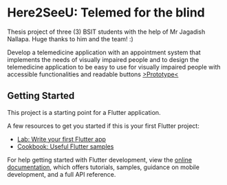 # Here2SeeU: Telemed for the blind

Thesis project of three (3) BSIT students with the help of Mr Jagadish Nallapa. Huge thanks to him and the team! :)

Develop a telemedicine application with an appointment system that implements the needs of visually
impaired people and to design the telemedicine application to be easy to use for visually impaired
people with accessible functionalities and readable buttons [>Prototype<](https://www.figma.com/proto/SDDLRq0MNQlegLvcxvHXi4/Telemed-for-the-blind-wj?node-id=13-65&p=f&t=kuSt5F5Mj5b9lO1N-1&scaling=scale-down&content-scaling=fixed&page-id=0%3A1&starting-point-node-id=2%3A729)


## Getting Started

This project is a starting point for a Flutter application.

A few resources to get you started if this is your first Flutter project:

- [Lab: Write your first Flutter app](https://docs.flutter.dev/get-started/codelab)
- [Cookbook: Useful Flutter samples](https://docs.flutter.dev/cookbook)

For help getting started with Flutter development, view the
[online documentation](https://docs.flutter.dev/), which offers tutorials,
samples, guidance on mobile development, and a full API reference.
